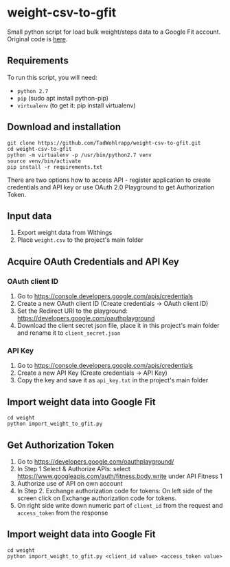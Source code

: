 # weight-csv-to-gfit
Small python script for load bulk weight/steps data to a Google Fit account.
Original code is [here](https://github.com/motherapp/weight-csv-to-gfit).

## Requirements
To run this script, you will need:

 - `python 2.7` 
 - `pip` (sudo apt install python-pip)
 -  `virtualenv` (to get it: pip install virtualenv)

## Download and installation
```
git clone https://github.com/TadWohlrapp/weight-csv-to-gfit.git
cd weight-csv-to-gfit
python -m virtualenv -p /usr/bin/python2.7 venv
source venv/bin/activate
pip install -r requirements.txt
```

There are two options how to access API - register application to create credentials and API key or use OAuth 2.0 Playground to get Authorization Token.


## Input data
1. Export weight data from Withings
2. Place `weight.csv` to the project's main folder


## Acquire OAuth Credentials and API Key
### OAuth client ID
1. Go to https://console.developers.google.com/apis/credentials
2. Create a new OAuth client ID (Create credentials -> OAuth client ID)
3. Set the Redirect URI to the playground: https://developers.google.com/oauthplayground
4. Download the client secret json file, place it in this project's main folder and rename it to `client_secret.json`

### API Key
1. Go to https://console.developers.google.com/apis/credentials
2. Create a new API Key (Create credentials -> API Key)
3. Copy the key and save it as `api_key.txt` in the project's main folder


## Import weight data into Google Fit
```
cd weight
python import_weight_to_gfit.py
```

## Get Authorization Token
1. Go to https://developers.google.com/oauthplayground/
2. In Step 1 Select & Authorize APIs: select https://www.googleapis.com/auth/fitness.body.write under API Fitness 1
3. Authorize use of API on own account
4. In Step 2. Exchange authorization code for tokens: On left side of the screen click on Exchange authorization code for tokens.
5. On right side write down numeric part of `client_id` from the request and `access_token` from the response

## Import weight data into Google Fit
```
cd weight
python import_weight_to_gfit.py <client_id value> <access_token value>
```
